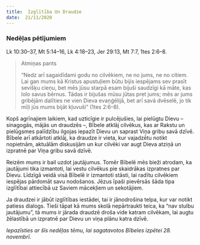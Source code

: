 ```yaml
---
title:  Izglītība Un Draudze
date:  21/11/2020
---
```


### Nedēļas pētījumiem
Lk 10:30–37, Mt 5:14–16, Lk 4:18–23, Jer 29:13, Mt 7:7, 1tes 2:6–8.

> <p>Atmiņas pants</p>
> “Nedz arī sagaidīdami godu no cilvēkiem, ne no jums, ne no citiem. Lai gan mums kā Kristus apustuļiem būtu bijis iespējams sev prasīt sevišķu cieņu, bet mēs jūsu starpā esam bijuši saudzīgi kā māte, kas lolo savus bērnus. Tādas ir bijušas mūsu jūtas pret jums; mēs ar jums gribējām dalīties ne vien Dieva evaņģēlijā, bet arī savā dvēselē, jo tik mīļi jūs mums bijāt kļuvuši” (1tes 2:6–8).

Kopš agrīnajiem laikiem, kad uzticīgie ir pulcējušies, lai pielūgtu Dievu – sinagogās, mājās un draudzēs –, Bībele atklāj cilvēkus, kas ar Rakstu un pielūgsmes palīdzību ilgojas iepazīt Dievu un saprast Viņa gribu savā dzīvē. Bībele arī atkārtoti atklāj, ka draudze ir vieta, kur vajadzētu notikt nopietnām, aktuālām diskusijām un kur cilvēki var augt Dieva atziņā un izpratnē par Viņa gribu savā dzīvē.

Reizēm mums ir bail uzdot jautājumus. Tomēr Bībelē mēs bieži atrodam, ka jautājumi tika izmantoti, lai vestu cilvēkus pie skaidrākas izpratnes par Dievu. Līdzīgā veidā visā Bībelē ir izmantoti stāsti, lai radītu cilvēkiem iespējas pārdomāt savu nodošanos. Jēzus īpaši pievērsās šāda tipa izglītībai attiecībā uz Saviem mācekļiem un sekotājiem.

Ja draudzei ir jābūt izglītības iestādei, tai ir jānodrošina telpa, kur var notikt patiess dialogs. Tieši tāpat kā mums skolā nepārtraukti teica, ka “nav stulbu jautājumu”, tā mums ir jārada draudzē droša vide katram cilvēkam, lai augtu žēlastībā un izpratnē par Dievu un viņa plānu katra dzīvē.

_Iepazīsties ar šīs nedēļas tēmu, lai sagatavotos Bībeles izpētei 28. novembrī._